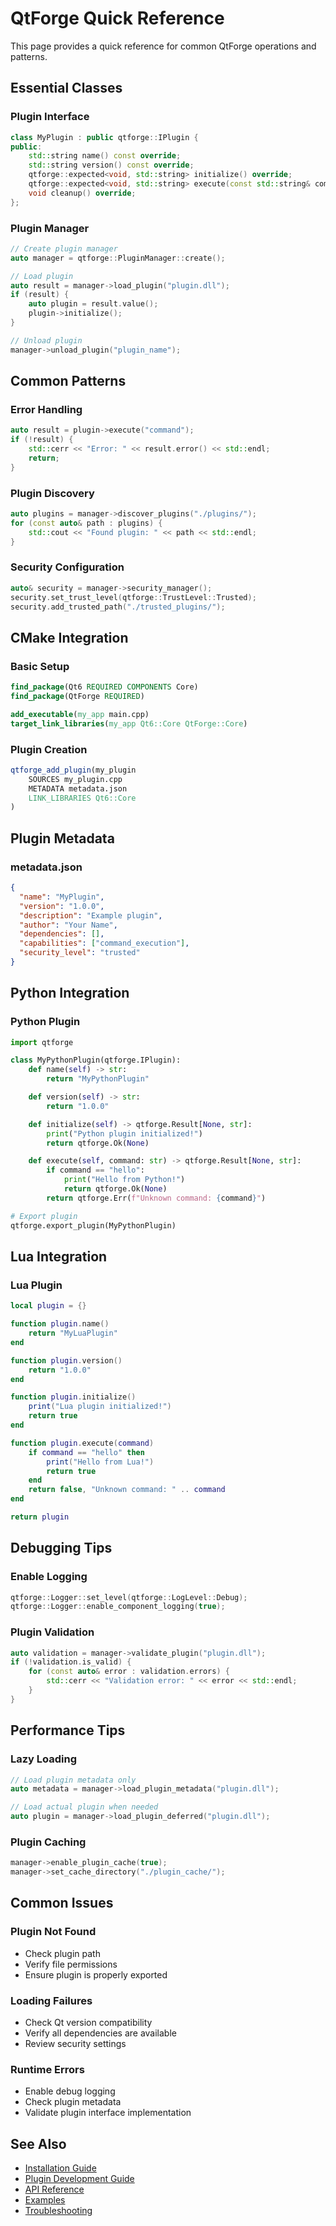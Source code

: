 # QtForge Quick Reference

This page provides a quick reference for common QtForge operations and patterns.

## Essential Classes

### Plugin Interface

```cpp
class MyPlugin : public qtforge::IPlugin {
public:
    std::string name() const override;
    std::string version() const override;
    qtforge::expected<void, std::string> initialize() override;
    qtforge::expected<void, std::string> execute(const std::string& command) override;
    void cleanup() override;
};
```

### Plugin Manager

```cpp
// Create plugin manager
auto manager = qtforge::PluginManager::create();

// Load plugin
auto result = manager->load_plugin("plugin.dll");
if (result) {
    auto plugin = result.value();
    plugin->initialize();
}

// Unload plugin
manager->unload_plugin("plugin_name");
```

## Common Patterns

### Error Handling

```cpp
auto result = plugin->execute("command");
if (!result) {
    std::cerr << "Error: " << result.error() << std::endl;
    return;
}
```

### Plugin Discovery

```cpp
auto plugins = manager->discover_plugins("./plugins/");
for (const auto& path : plugins) {
    std::cout << "Found plugin: " << path << std::endl;
}
```

### Security Configuration

```cpp
auto& security = manager->security_manager();
security.set_trust_level(qtforge::TrustLevel::Trusted);
security.add_trusted_path("./trusted_plugins/");
```

## CMake Integration

### Basic Setup

```cmake
find_package(Qt6 REQUIRED COMPONENTS Core)
find_package(QtForge REQUIRED)

add_executable(my_app main.cpp)
target_link_libraries(my_app Qt6::Core QtForge::Core)
```

### Plugin Creation

```cmake
qtforge_add_plugin(my_plugin
    SOURCES my_plugin.cpp
    METADATA metadata.json
    LINK_LIBRARIES Qt6::Core
)
```

## Plugin Metadata

### metadata.json

```json
{
  "name": "MyPlugin",
  "version": "1.0.0",
  "description": "Example plugin",
  "author": "Your Name",
  "dependencies": [],
  "capabilities": ["command_execution"],
  "security_level": "trusted"
}
```

## Python Integration

### Python Plugin

```python
import qtforge

class MyPythonPlugin(qtforge.IPlugin):
    def name(self) -> str:
        return "MyPythonPlugin"

    def version(self) -> str:
        return "1.0.0"

    def initialize(self) -> qtforge.Result[None, str]:
        print("Python plugin initialized!")
        return qtforge.Ok(None)

    def execute(self, command: str) -> qtforge.Result[None, str]:
        if command == "hello":
            print("Hello from Python!")
            return qtforge.Ok(None)
        return qtforge.Err(f"Unknown command: {command}")

# Export plugin
qtforge.export_plugin(MyPythonPlugin)
```

## Lua Integration

### Lua Plugin

```lua
local plugin = {}

function plugin.name()
    return "MyLuaPlugin"
end

function plugin.version()
    return "1.0.0"
end

function plugin.initialize()
    print("Lua plugin initialized!")
    return true
end

function plugin.execute(command)
    if command == "hello" then
        print("Hello from Lua!")
        return true
    end
    return false, "Unknown command: " .. command
end

return plugin
```

## Debugging Tips

### Enable Logging

```cpp
qtforge::Logger::set_level(qtforge::LogLevel::Debug);
qtforge::Logger::enable_component_logging(true);
```

### Plugin Validation

```cpp
auto validation = manager->validate_plugin("plugin.dll");
if (!validation.is_valid) {
    for (const auto& error : validation.errors) {
        std::cerr << "Validation error: " << error << std::endl;
    }
}
```

## Performance Tips

### Lazy Loading

```cpp
// Load plugin metadata only
auto metadata = manager->load_plugin_metadata("plugin.dll");

// Load actual plugin when needed
auto plugin = manager->load_plugin_deferred("plugin.dll");
```

### Plugin Caching

```cpp
manager->enable_plugin_cache(true);
manager->set_cache_directory("./plugin_cache/");
```

## Common Issues

### Plugin Not Found

- Check plugin path
- Verify file permissions
- Ensure plugin is properly exported

### Loading Failures

- Check Qt version compatibility
- Verify all dependencies are available
- Review security settings

### Runtime Errors

- Enable debug logging
- Check plugin metadata
- Validate plugin interface implementation

## See Also

- [Installation Guide](installation.md)
- [Plugin Development Guide](../developer-guide/plugin-development.md)
- [API Reference](../api/index.md)
- [Examples](../examples/index.md)
- [Troubleshooting](../user-guide/troubleshooting.md)
